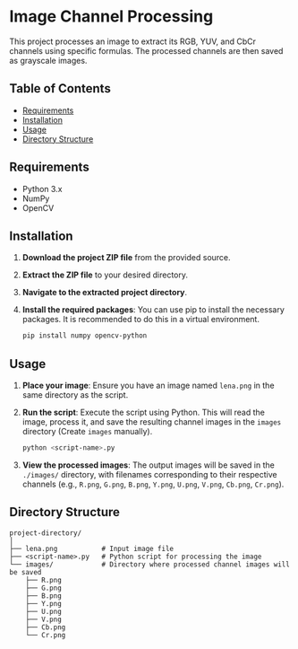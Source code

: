 # Image Channel Processing

This project processes an image to extract its RGB, YUV, and CbCr channels using specific formulas. The processed channels are then saved as grayscale images.

## Table of Contents
- [Requirements](#requirements)
- [Installation](#installation)
- [Usage](#usage)
- [Directory Structure](#directory-structure)

## Requirements

- Python 3.x
- NumPy
- OpenCV

## Installation

1. **Download the project ZIP file** from the provided source.

2. **Extract the ZIP file** to your desired directory.

3. **Navigate to the extracted project directory**.

4. **Install the required packages**:
   You can use pip to install the necessary packages. It is recommended to do this in a virtual environment.
   
   ```bash
   pip install numpy opencv-python
   ```

## Usage

1. **Place your image**: Ensure you have an image named `lena.png` in the same directory as the script.

2. **Run the script**:
   Execute the script using Python. This will read the image, process it, and save the resulting channel images in the `images` directory (Create `images` manually).
   
   ```bash
   python <script-name>.py
   ```

3. **View the processed images**: The output images will be saved in the `./images/` directory, with filenames corresponding to their respective channels (e.g., `R.png`, `G.png`, `B.png`, `Y.png`, `U.png`, `V.png`, `Cb.png`, `Cr.png`).

## Directory Structure

```
project-directory/
│
├── lena.png           # Input image file
├── <script-name>.py   # Python script for processing the image
└── images/            # Directory where processed channel images will be saved
    ├── R.png
    ├── G.png
    ├── B.png
    ├── Y.png
    ├── U.png
    ├── V.png
    ├── Cb.png
    └── Cr.png
```